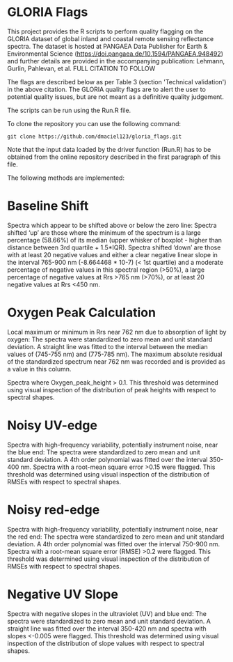 # GLORIA Flags

This project provides the R scripts to perform quality flagging on the GLORIA dataset of global inland and coastal remote sensing reflectance spectra. The dataset is hosted at PANGAEA Data Publisher for Earth & Environmental Science (https://doi.pangaea.de/10.1594/PANGAEA.948492) and further details are provided in the accompanying publication:
Lehmann, Gurlin, Pahlevan, et al. FULL CITATION TO FOLLOW

The flags are described below as per Table 3 (section 'Technical validation') in the above citation. The GLORIA quality flags are to alert the user to potential quality issues, but are not meant as a definitive quality judgement.  

The scripts can be run using the Run.R file. 

To clone the repository you can use the following command:

```
git clone https://github.com/dmaciel123/gloria_flags.git

```

Note that the input data loaded by the driver function (Run.R) has to be obtained from the online repository described in the first paragraph of this file. 

The following methods are implemented:

# Baseline Shift

Spectra which appear to be shifted above or below the zero line: Spectra shifted ‘up’ are those where the minimum of the spectrum is a large percentage (58.66%) of its median (upper whisker of boxplot - higher than distance between 3rd quartile + 1.5*IQR). Spectra shifted ‘down’ are those with at least 20 negative values and either a clear negative linear slope in the interval 765-900 nm (-8.664468 * 10-7) (< 1st quartile) and a moderate percentage of negative values in this spectral region (>50%), a large percentage of negative values at Rrs >765 nm (>70%), or at least 20 negative values at Rrs <450 nm.


# Oxygen Peak Calculation

Local maximum or minimum in Rrs near 762 nm due to absorption of light by oxygen: The spectra were standardized to zero mean and unit standard deviation. A straight line was fitted to the interval between the median values of (745-755 nm) and (775-785 nm). The maximum absolute residual of the standardized spectrum near 762 nm was recorded and is provided as a value in this column. 

Spectra where Oxygen_peak_height > 0.1. This threshold was determined using visual inspection of the distribution of peak heights with respect to spectral shapes.

# Noisy UV-edge

Spectra with high-frequency variability, potentially instrument noise, near the blue end: The spectra were standardized to zero mean and unit standard deviation. A 4th order polynomial was fitted over the interval 350-400 nm. Spectra with a root-mean square error >0.15 were flagged. This threshold was determined using visual inspection of the distribution of RMSEs with respect to spectral shapes.



# Noisy red-edge

Spectra with high-frequency variability, potentially instrument noise, near the red end: The spectra were standardized to zero mean and unit standard deviation. A 4th order polynomial was fitted over the interval 750-900 nm. Spectra with a root-mean square error (RMSE) >0.2 were flagged. This threshold was determined using visual inspection of the distribution of RMSEs with respect to spectral shapes.


# Negative UV Slope

Spectra with negative slopes in the ultraviolet (UV) and blue end: The spectra were standardized to zero mean and unit standard deviation. A straight line was fitted over the interval 350-420 nm and spectra with slopes <-0.005 were flagged. This threshold was determined using visual inspection of the distribution of slope values with respect to spectral shapes.


